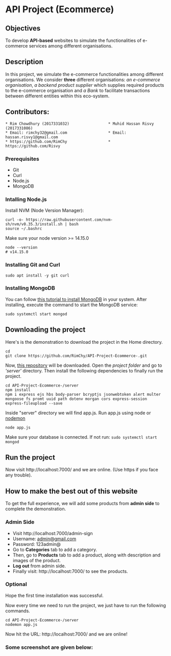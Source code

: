 # API Project (Ecommerce)

## Objectives
To develop **API-based** websites to simulate the functionalities of e-commerce
services among different organisations.
## Description
In this project, we simulate the e-commerce functionalities among different
organisations. We consider **three** different organisations: _an e-commerce
organisation_, _a backend product supplier_ which supplies required products
to the e-commerce organisation and _a Bank_ to facilitate transactions between different
entities within this eco-system.

## Contributors: 

    * Rim Chowdhury (2017331032)                 * Muhid Hassan Risvy (2017331086)
    * Email: rimchy32@gmail.com                  * Email: hassan.risvy1@gmail.com
    * https://github.com/RimChy                  * https://github.com/Risvy  

### Prerequisites
* Git
* Curl
* Node.js 
* MongoDB

### Intalling Node.js

Install NVM (Node Version Manager):
```
curl -o- https://raw.githubusercontent.com/nvm-sh/nvm/v0.35.3/install.sh | bash
source ~/.bashrc
```
Make sure your node version >= 14.15.0
```
node --version
# v14.15.0
```

### Installing Git and Curl 
```
sudo apt install -y git curl
```

### Installing MongoDB
You can follow <a href="https://www.cherryservers.com/blog/how-to-install-and-start-using-mongodb-on-ubuntu-20-04">this tutorial to install MongoDB</a> in your system. After installing, execute the command to start the MongoDB service:
```
sudo systemctl start mongod
```

## Downloading the project

Here's is the demonstration to download the project in the Home directory. 
```
cd
git clone https://github.com/RimChy/API-Project-Ecommerce-.git 
```
Now, <a href="https://github.com/RimChy/API-Project-Ecommerce-">this repository</a> will be downloaded. Open the _project folder_ and go to _'server'_ directory. Then install the following dependencies to finally run the project.
```
cd API-Project-Ecommerce-/server
npm install
npm i express ejs hbs body-parser bcryptjs jsonwebtoken alert multer mongoose fs promt uuid path dotenv morgan cors express-session express-fileupload --save
```
Inside "server" directory we will find app.js. Run app.js using node or <a href="https://www.npmjs.com/package/nodemon">nodemon</a>
```
node app.js
```
Make sure your database is connected. If not run: ```sudo systemctl start mongod```

## Run the project
Now visit http://localhost:7000/ and we are online. (Use https if you face any trouble).


## How to make the best out of this website

To get the full experience, we will add some products from **admin side** to complete the demonstration. 
### Admin Side
* Visit http://localhost:7000/admin-sign
* Username: admin@gmail.com
* Password: 123admin@
* Go to **Categories** tab to add a category.
* Then, go to **Products** tab to add a product, along with description and images of the product. 
* **Log out** from admin side.
* Finally visit: http://localhost:7000/ to see the products. 

### Optional

Hope the first time installation was successful.

Now every time we need to run the project, we just have to run the following commands.
```
cd API-Project-Ecommerce-/server
nodemon app.js
```
Now hit the URL: http://localhost:7000/ and we are online! 

### Some screenshot are given below:



